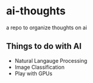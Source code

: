 # ai-thoughts
a repo to organize thoughts on ai

## Things to do with AI

* Natural Langauge Processing
* Image Classification
* Play with GPUs